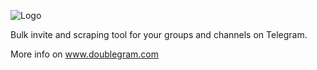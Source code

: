 ![Logo](https://www.doublegram.com/img/dblgrm-bulk-invite.png)

Bulk invite and scraping tool for your groups and channels on Telegram.

More info on www.doublegram.com
